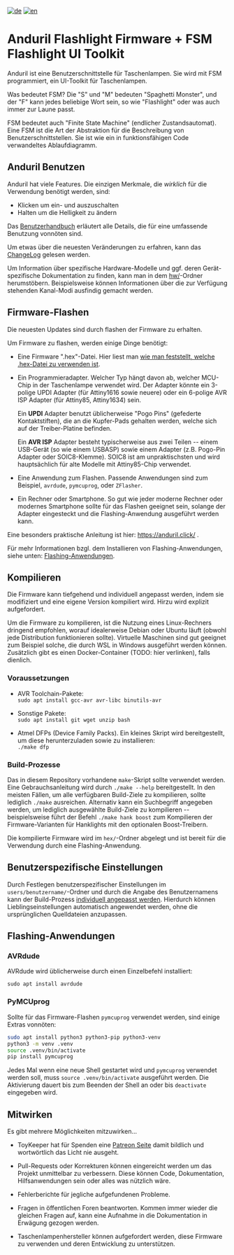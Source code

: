 [![de](https://img.shields.io/badge/lang-de-green)](https://github.com/ToyKeeper/anduril/blob/trunk/README.de.md)
[![en](https://img.shields.io/badge/lang-en-red)](https://github.com/ToyKeeper/anduril/blob/trunk/README.md)

# Anduril Flashlight Firmware + FSM Flashlight UI Toolkit

Anduril ist eine Benutzerschnittstelle für Taschenlampen.  Sie wird
mit FSM programmiert, ein UI-Toolkit für Taschenlampen.

Was bedeutet FSM? Die "S" und "M" bedeuten "Spaghetti Monster", und der "F"
kann jedes beliebige Wort sein, so wie "Flashlight" oder was auch immer zur
Laune passt.

FSM bedeutet auch "Finite State Machine" (endlicher Zustandsautomat).
Eine FSM ist die Art der Abstraktion für die Beschreibung von
Benutzerschnittstellen. Sie ist wie ein in funktionsfähigen 
Code verwandeltes Ablaufdiagramm.


## Anduril Benutzen

Anduril hat viele Features. Die einzigen Merkmale, die *wirklich* für
die Verwendung benötigt werden, sind:

  - Klicken um ein- und auszuschalten
  - Halten um die Helligkeit zu ändern

Das [Benutzerhandbuch](docs/anduril-manual.de.md) erläutert alle Details,
die für eine umfassende Benutzung vonnöten sind.

Um etwas über die neuesten Veränderungen zu erfahren, kann das
[ChangeLog](ChangeLog.md) gelesen werden.

Um Information über spezifische Hardware-Modelle und ggf. deren
Gerät-spezifische Dokumentation zu finden, kann man in dem
[hw/](hw/)-Ordner herumstöbern. Beispielsweise können Informationen über
die zur Verfügung stehenden Kanal-Modi ausfindig gemacht werden. 


## Firmware-Flashen

Die neuesten Updates sind durch flashen der Firmware zu erhalten.

Um Firmware zu flashen, werden einige Dinge benötigt:

  - Eine Firmware ".hex"-Datei.  Hier liest man
    [wie man feststellt, welche .hex-Datei zu verwenden ist](docs/which-hex-file.de.md). 
  
  - Ein Programmieradapter. Welcher Typ hängt davon ab,
    welcher MCU-Chip in der Taschenlampe verwendet wird. Der Adapter
    könnte ein 3-polige UPDI Adapter (für Attiny1616 sowie neuere)
    oder ein 6-polige AVR ISP Adapter (für Attiny85, Attiny1634) sein.
    
    Ein **UPDI** Adapter benutzt üblicherweise "Pogo Pins" (gefederte
    Kontaktstiften), die an die Kupfer-Pads gehalten werden, welche sich
    auf der Treiber-Platine befinden.
    
    Ein **AVR ISP** Adapter besteht typischerweise aus zwei Teilen -- einem
    USB-Gerät (so wie einem USBASP) sowie einem Adapter (z.B. Pogo-Pin Adapter
    oder SOIC8-Klemme). SOIC8 ist am unpraktischsten und wird hauptsächlich
    für alte Modelle mit Attiny85-Chip verwendet.
  
  - Eine Anwendung zum Flashen. Passende Anwendungen sind zum Beispiel,
    `avrdude`, `pymcuprog`, oder `ZFlasher`.
  
  - Ein Rechner oder Smartphone. So gut wie jeder moderne Rechner oder 
    modernes Smartphone sollte für das Flashen geeignet sein, solange der
    Adapter eingesteckt und die Flashing-Anwendung ausgeführt werden kann.

Eine besonders praktische Anleitung ist hier: https://anduril.click/ .

Für mehr Informationen bzgl. dem Installieren von Flashing-Anwendungen,
siehe unten: [Flashing-Anwendungen](#flashing-anwendungen).


## Kompilieren

Die Firmware kann tiefgehend und individuell angepasst werden,
indem sie modifiziert und eine eigene Version kompiliert wird.
Hirzu wird explizit aufgefordert.

Um die Firmware zu kompilieren, ist die Nutzung eines Linux-Rechners
dringend empfohlen, worauf idealerweise Debian oder Ubuntu läuft
(obwohl jede Distribution funktionieren sollte). Virtuelle Maschinen sind
gut geeignet zum Beispiel solche, die durch WSL in Windows ausgeführt werden
können. Zusätzlich gibt es einen Docker-Container (TODO: hier verlinken), falls
dienlich.

### Voraussetzungen

- AVR Toolchain-Pakete:  
  `sudo apt install gcc-avr avr-libc binutils-avr`

- Sonstige Pakete:  
  `sudo apt install git wget unzip bash`

- Atmel DFPs (Device Family Packs).  Ein kleines Skript wird bereitgestellt,
  um diese herunterzuladen sowie zu installieren:  
  `./make dfp`

### Build-Prozesse

Das in diesem Repository vorhandene `make`-Skript sollte verwendet werden.
Eine Gebrauchsanleitung wird durch `./make --help` bereitgestellt. In den
meisten Fällen, um alle verfügbaren Build-Ziele zu kompilieren, sollte
lediglich `./make` ausreichen.  Alternativ kann ein Suchbegriff 
angegeben werden, um lediglich ausgewählte Build-Ziele zu kompilieren
-- beispielsweise führt der Befehl `./make hank boost` zum Kompilieren
der Firmware-Varianten für Hanklights mit den optionalen Boost-Treibern.

Die kompilierte Firmware wird im `hex/`-Ordner abgelegt und ist bereit für die
Verwendung durch eine Flashing-Anwendung.  


## Benutzerspezifische Einstellungen

Durch Festlegen benutzerspezifischer Einstellungen im `users/benutzername/`-Ordner
und durch die Angabe des Benutzernamens kann der Build-Prozess
[individuell angepasst werden](docs/per-user-config.de.md).
Hierdurch können Lieblingseinstellungen automatisch angewendet werden, ohne
die ursprünglichen Quelldateien anzupassen.


## Flashing-Anwendungen

### AVRdude

AVRdude wird üblicherweise durch einen Einzelbefehl installiert:

`sudo apt install avrdude`

### PyMCUprog

Sollte für das Firmware-Flashen `pymcuprog` verwendet werden, sind
einige Extras vonnöten:

```sh
sudo apt install python3 python3-pip python3-venv
python3 -m venv .venv
source .venv/bin/activate
pip install pymcuprog
```

Jedes Mal wenn eine neue Shell gestartet wird und `pymcuprog` verwendet
werden soll, muss `source .venv/bin/activate` ausgeführt werden.
Die Aktivierung dauert bis zum Beenden der Shell an oder bis `deactivate`
eingegeben wird.


## Mitwirken

Es gibt mehrere Möglichkeiten mitzuwirken...

  - ToyKeeper hat für Spenden eine [Patreon Seite](https://patreon.com/ToyKeeper)
    damit bildlich und wortwörtlich das Licht nie ausgeht.
  
  - Pull-Requests oder Korrekturen können eingereicht werden um das Projekt
    unmittelbar zu verbessern. Diese können Code, Dokumentation, Hilfsanwendungen sein
    oder alles was nützlich wäre.
  
  - Fehlerberichte für jegliche aufgefundenen Probleme.
  
  - Fragen in öffentlichen Foren beantworten. Kommen immer wieder die gleichen
    Fragen auf, kann eine Aufnahme in die Dokumentation in Erwägung gezogen werden.
  
  - Taschenlampenhersteller können aufgefordert werden, diese Firmware zu verwenden und
    deren Entwicklung zu unterstützen.

